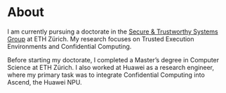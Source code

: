 # About
I am currently pursuing a doctorate in the [Secure & Trustworthy Systems Group](https://sectrs.ethz.ch/ "SECTRS") at ETH Zürich. My research focuses on Trusted Execution Environments and Confidential Computing.

Before starting my doctorate, I completed a Master’s degree in Computer Science at ETH Zürich. I also worked at Huawei as a research engineer, where my primary task was to integrate Confidential Computing into Ascend, the Huawei NPU.

